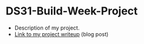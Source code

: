 # DS31-Build-Week-Project

- Description of my project.
- [Link to my project writeup](http://lambdaschool.com) (blog post)

